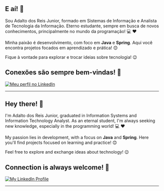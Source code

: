 ## E aí! 👋

Sou Adalto dos Reis Junior, formado em Sistemas de Informação e Analista de Tecnologia da Informação. Eterno estudante, sempre em busca de novos conhecimentos, principalmente no mundo da programação! 💻 ❤️

Minha paixão é desenvolvimento, com foco em **Java** e **Spring**. Aqui você encontra projetos focados em aprendizado e prática! 😊

Fique à vontade para explorar e trocar ideias sobre tecnologia! 😉

## Conexões são sempre bem-vindas! 🙌

<a href="https://www.linkedin.com/in/adrjr/" target="_blank"><img src="https://img.shields.io/badge/LinkedIn-%230077B5.svg?style=for-the-badge&logo=linkedin&logoColor=white" alt="Meu perfil no LinkedIn"></a> 

---

## Hey there! 👋

I'm Adalto dos Reis Junior, graduated in Information Systems and Information Technology Analyst. As an eternal student, I'm always seeking new knowledge, especially in the programming world! 💻 ❤️

My passion lies in development, with a focus on **Java** and **Spring**. Here you'll find projects focused on learning and practice! 😊

Feel free to explore and exchange ideas about technology! 😉

## Connection is always welcome! 🙌

<a href="https://www.linkedin.com/in/adrjr/" target="_blank"><img src="https://img.shields.io/badge/LinkedIn-%230077B5.svg?style=for-the-badge&logo=linkedin&logoColor=white" alt="My LinkedIn Profile"></a> 

---

<!--
**adrj/adrj** is a ✨ _special_ ✨ repository because its `README.md` (this file) appears on your GitHub profile.

Here are some ideas to get you started:

- 🔭 I’m currently working on Ifes
- 🌱 I’m currently learning ...
- 👯 I’m looking to collaborate on ...
- 🤔 I’m looking for help with ...
- 💬 Ask me about ...
- 📫 How to reach me: ...
- 😄 Pronouns: ...
- ⚡ Fun fact: ...
-->
